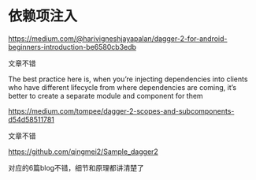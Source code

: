 # 依赖项注入

https://medium.com/@harivigneshjayapalan/dagger-2-for-android-beginners-introduction-be6580cb3edb

文章不错

The best practice here is, when you’re injecting dependencies into clients who have different lifecycle from where dependencies are coming, it’s better to create a separate module and component for them

https://medium.com/tompee/dagger-2-scopes-and-subcomponents-d54d58511781

文章不错

https://github.com/qingmei2/Sample_dagger2

对应的6篇blog不错，细节和原理都讲清楚了
